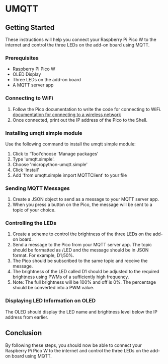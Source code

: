 # UMQTT
## Getting Started
These instructions will help you connect your Raspberry Pi Pico W to the internet and control the three LEDs on the add-on board using MQTT.

### Prerequisites
* Raspberry Pi Pico W
* OLED Display
* Three LEDs on the add-on board
* A MQTT server app
### Connecting to WiFi
1. Follow the Pico documentation to write the code for connecting to WiFi. [documentation for connecting to a wireless network](https://datasheets.raspberrypi.com/picow/connecting-to-the-internet-with-pico-w.pdf)
2. Once connected, print out the IP address of the Pico to the Shell.
### Installing umqtt simple module
Use the following command to install the umqtt simple module:
1. Click to 'Tool'choose 'Manage packages'
2. Type 'umqtt.simple'.
3. Choose 'micropython-umqtt.simple'
4. Click 'Install'
5. Add 'from umqtt.simple import MQTTClient' to your file
### Sending MQTT Messages
1. Create a JSON object to send as a message to your MQTT server app.
2. When you press a button on the Pico, the message will be sent to a topic of your choice.
### Controlling the LEDs
1. Create a scheme to control the brightness of the three LEDs on the add-on board.
2. Send a message to the Pico from your MQTT server app. The topic should be formatted as <something unique>/LED and the message should be in JSON format. For example, D1;50%.
3. The Pico should be subscribed to the same topic and receive the message.
4. The brightness of the LED called D1 should be adjusted to the required brightness using PWMs of a sufficiently high frequency.
5. Note: The full brightness will be 100% and off is 0%. The percentage should be converted into a PWM value.
### Displaying LED Information on OLED
The OLED should display the LED name and brightness level below the IP address from earlier.

## Conclusion
By following these steps, you should now be able to connect your Raspberry Pi Pico W to the internet and control the three LEDs on the add-on board using MQTT.
